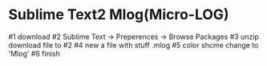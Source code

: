 
Sublime Text2 Mlog(Micro-LOG)
=

#1 download
#2 Sublime Text -> Preperences -> Browse Packages
#3 unzip download file to #2
#4 new a file with stuff .mlog
#5 color shcme change to 'Mlog'
#6 finish
